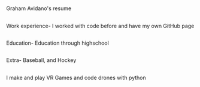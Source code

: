#
Graham Avidano's resume
##
Work experience-
I worked with code before and have my own GitHub page
##
Education-
Education through highschool
##
Extra-
Baseball, and Hockey
##
I make and play VR Games and code drones with python
